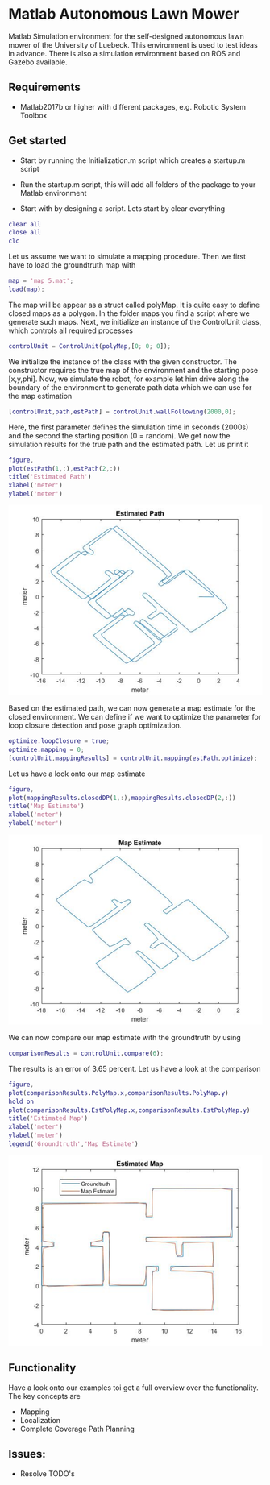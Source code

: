 # Matlab Autonomous Lawn Mower
Matlab Simulation environment for the self-designed autonomous lawn mower of the University of Luebeck. This environment is used to test ideas in advance. There is also a simulation environment based on ROS and Gazebo available.

## Requirements
* Matlab2017b or higher with different packages, e.g. Robotic System Toolbox

## Get started
* Start by running the Initialization.m script which creates a startup.m script

* Run the startup.m script, this will add all folders of the package to your Matlab environment

* Start with by designing a script. Lets start by clear everything

```matlab
clear all
close all
clc
```

Let us assume we want to simulate a mapping procedure. Then we first have to load the groundtruth map with

```matlab
map = 'map_5.mat';
load(map);
```

The map will be appear as a struct called polyMap. It is quite easy to define closed maps as a polygon. In the folder maps you find a script where we generate such maps. Next, we initialize an instance of the ControlUnit class, which controls all required processes

```matlab
controlUnit = ControlUnit(polyMap,[0; 0; 0]);
```

We initialize the instance of the class with the given constructor. The constructor requires the true map of the environment and the starting pose [x,y,phi]. Now, we simulate the robot, for example let him drive along the boundary of the environment to generate path data which we can use for the map estimation

```matlab
[controlUnit,path,estPath] = controlUnit.wallFollowing(2000,0);
```

Here, the first parameter defines the simulation time in seconds (2000s) and the second the starting position (0 = random). We get now the simulation results for the true path and the estimated path. Let us print it

```matlab
figure,
plot(estPath(1,:),estPath(2,:))
title('Estimated Path')
xlabel('meter')
ylabel('meter')
```

![Image of the Estimated Path](images/estPath.jpg "Estimated Path")

Based on the estimated path, we can now generate a map estimate for the closed environment. We can define if we want to optimize the parameter for loop closure detection and pose graph optimization.

```matlab
optimize.loopClosure = true;
optimize.mapping = 0;
[controlUnit,mappingResults] = controlUnit.mapping(estPath,optimize);
```

Let us have a look onto our map estimate

```matlab
figure,
plot(mappingResults.closedDP(1,:),mappingResults.closedDP(2,:))
title('Map Estimate')
xlabel('meter')
ylabel('meter')
```

![Image of the Map Estimate](images/MapEstimate.jpg "Map Estimate")

We can now compare our map estimate with the groundtruth by using

```matlab
comparisonResults = controlUnit.compare(6);
```

The results is an error of 3.65 percent. Let us have a look at the comparison

```matlab
figure,
plot(comparisonResults.PolyMap.x,comparisonResults.PolyMap.y)
hold on
plot(comparisonResults.EstPolyMap.x,comparisonResults.EstPolyMap.y)
title('Estimated Map')
xlabel('meter')
ylabel('meter')
legend('Groundtruth','Map Estimate')
```
![Image of the Comparison](images/comparison.jpg "Comparison")

## Functionality
Have a look onto our examples toi get a full overview over the functionality. The key concepts are
* Mapping
* Localization
* Complete Coverage Path Planning

## Issues:
* Resolve TODO's

